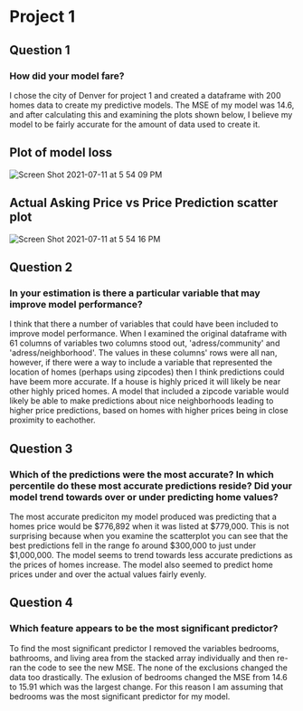# Project 1

## Question 1
### How did your model fare?
I chose the city of Denver for project 1 and created a dataframe with 200 homes data to create my predictive models. The MSE of my model was 14.6, and after calculating this and examining the plots shown below, I believe my model to be fairly accurate for the amount of data used to create it. 

## Plot of model loss
![Screen Shot 2021-07-11 at 5 54 09 PM](https://user-images.githubusercontent.com/60228369/125211954-17e88780-e278-11eb-92c9-f56524535df9.png)

## Actual Asking Price vs Price Prediction scatter plot
![Screen Shot 2021-07-11 at 5 54 16 PM](https://user-images.githubusercontent.com/60228369/125211956-18811e00-e278-11eb-9a35-036b6dccfa33.png)

## Question 2
### In your estimation is there a particular variable that may improve model performance?
I think that there a number of variables that could have been included to improve model performance. When I examined the original dataframe with 61 columns of variables two columns stood out, 'adress/community' and 'adress/neighborhood'. The values in these columns' rows were all nan, however, if there were a way to include a variable that represented the location of homes (perhaps using zipcodes) then I think predictions could have beem more accurate. If a house is highly priced it will likely be near other highly priced homes. A model that included a zipcode variable would likely be able to make predictions about nice neighborhoods leading to higher price predictions, based on homes with higher prices being in close proximity to eachother.  

## Question 3
### Which of the predictions were the most accurate? In which percentile do these most accurate predictions reside? Did your model trend towards over or under predicting home values?
The most accurate prediciton my model produced was predicting that a homes price would be $776,892 when it was listed at $779,000. This is not surprising because when you examine the scatterplot you can see that the best predictions fell in the range fo around $300,000 to just under $1,000,000. The model seems to trend towards less accurate predictions as the prices of homes increase. The model also seemed to predict home prices under and over the actual values fairly evenly. 

## Question 4
### Which feature appears to be the most significant predictor?
To find the most significant predictor I removed the variables bedrooms, bathrooms, and living area from the stacked array individually and then re-ran the code to see the new MSE. The none of the exclusions changed the data too drastically. The exlusion of bedrooms changed the MSE from 14.6 to 15.91 which was the largest change. For this reason I am assuming that bedrooms was the most significant predictor for my model. 
